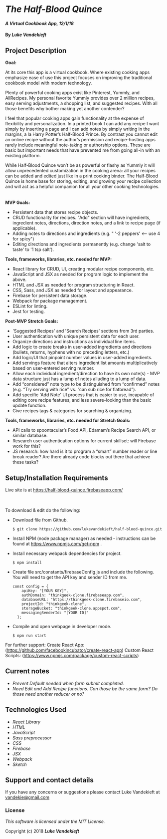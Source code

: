 # _The Half-Blood Quince_

#### _A Virtual Cookbook App, 12/1/18_

#### By _**Luke Vandekieft**_

## Project Description

**Goal:**

At its core this app is a virtual cookbook. Where existing cooking apps emphasize ease of use this project focuses on improving the traditional cookbook model with modern technology.

Plenty of powerful cooking apps exist like Pinterest, Yummly, and AllRecipes. My personal favorite Yummly provides over 2 million recipes, easy serving adjustments, a shopping list, and suggested recipes. With all those benefits why bother making yet another contender?

I feel that popular cooking apps gain functionality at the expense of flexibility and personalization. In a printed book I can add any recipe I want simply by inserting a page and I can add notes by simply writing in the margins, a la Harry Potter’s Half-Blood Prince. By contrast you cannot edit an online recipe without the author’s permission and recipe-hosting apps rarely include meaningful note-taking or authorship options. These are basic but important needs that have prevented me from going all-in with an existing platform.

While Half-Blood Quince won’t be as powerful or flashy as Yummly it will allow unprecedented customization in the cooking arena: all your recipes can be added and edited just like in a print cooking binder. The Half-Blood Quince is home base for storing, editing, and growing your recipe collection and will act as a helpful companion for all your other cooking technologies.
<br>
<br>
<br>
**MVP Goals:**

* Persistent data that stores recipe objects.
* CRUD functionality for recipes. "Add" section will have ingredients, ingredient notes, directions, direction notes, and a link to recipe page (if applicable).
* Adding notes to directions and ingredients (e.g. " '-2 peppers' <-- use 4 for spicy")
* Editing directions and ingredients permanently (e.g. change 'salt to taste' to '1 tsp salt').</ul>



**Tools, frameworks, libraries, etc. needed for MVP:**

* React library for CRUD, UI, creating modular recipe components, etc.
* JavaScript and JSX as needed for program logic to implement the above.
* HTML and JSX as needed for program structuring in React.
* CSS, Sass, and JSX as needed for layout and appearance.
* Firebase for persistent data storage.
* Webpack for package management.
* ESLint for linting.
* Jest for testing.



**Post-MVP Stretch Goals:**

* 'Suggested Recipes' and 'Search Recipes' sections from 3rd parties.
* User authentication with unique persistent data for each user.
* Organize directions and instructions as individual line items.
* Add logic to create breaks in user-added ingredients and directions (bullets, returns, hyphens with no preceding letters, etc.)
* Add logic/UI that pinpoint number values in user-added ingredients.
* Add servings feature that alters ingredient list amounts multiplicatively based on user-entered serving number.
* Allow each individual ingredient/direction to have its own note(s) - MVP data structure just has a lump of notes alluding to a lump of data.
* Add “considered” note type to be distinguished from “confirmed” notes (e.g. “Try serving with rice” vs. “can sub rice for flatbread”).
* Add specific 'Add Note' UI process that is easier to use, incapable of editing core recipe features, and less severe-looking than the basic update function.
* Give recipes tags & categories for searching & organizing.


**Tools, frameworks, libraries, etc. needed for Stretch Goals:**

* API calls to spoontacular’s Food API, Edamam’s Recipe Search API, or similar database.
* Research user authentication options for current skillset: will Firebase work for this?
* JS research: how hard is it to program a “smart” number reader or line break reader? Are there already code blocks out there that achieve these tasks?



## Setup/Installation Requirements

Live site is at https://half-blood-quince.firebaseapp.com/         
<br>
<br>

To download & edit do the following:

* Download file from Github.

      $ git clone https://github.com/lukevandekieft/half-blood-quince.git

* Install NPM (node package manager) as needed - instructions can be found at https://www.npmjs.com/get-npm .

* Install necessary webpack dependencies for project.

      $ npm install

* Create file src/constants/firebaseConfig.js and include the following. You will need to get the API key and sender ID from me.

      const config = {
          apiKey: "[YOUR KEY]",
          authDomain: "thinkgeek-clone.firebaseapp.com",
          databaseURL: "https://thinkgeek-clone.firebaseio.com",
          projectId: "thinkgeek-clone",
          storageBucket: "thinkgeek-clone.appspot.com",
          messagingSenderId: "[YOUR ID]"
        };

* Compile and open webpage in developer mode.

      $ npm run start


For further support:
Create React App: (https://github.com/facebookincubator/create-react-app)
Custom React Scripts: (https://www.npmjs.com/package/custom-react-scripts)

## Current notes

* _Prevent Default needed when form submit completed._
* _Need Edit and Add Recipe functions. Can those be the same form? Do those need another reducer or no?_

## Technologies Used

* _React Library_
* _HTML_
* _JavaScript_
* _Sass preprocessor_
* _CSS_
* _Firebase_
* _JSX_
* _Webpack_
* _Sketch_

## Support and contact details

If you have any concerns or suggestions please contact Luke Vandekieft at vandekie@gmail.com

### License

*This software is licensed under the MIT License.*

Copyright (c) 2018 **_Luke Vandekieft_**
